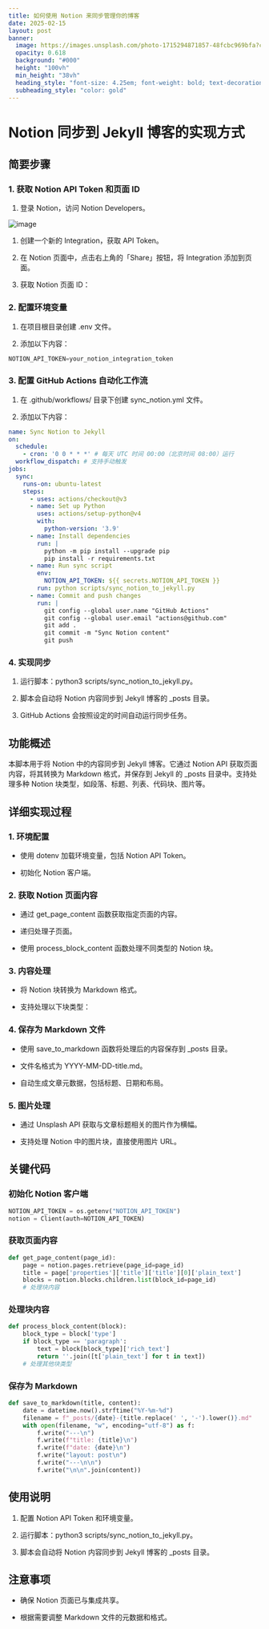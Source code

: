 ```yaml
---
title: 如何使用 Notion 来同步管理你的博客
date: 2025-02-15
layout: post
banner:
  image: https://images.unsplash.com/photo-1715294871857-48fcbc969bfa?crop=entropy&cs=tinysrgb&fit=max&fm=jpg&ixid=M3w2OTIwMzJ8MHwxfHJhbmRvbXx8fHx8fHx8fDE3Mzk2MDA3MTV8&ixlib=rb-4.0.3&q=80&w=1080
  opacity: 0.618
  background: "#000"
  height: "100vh"
  min_height: "38vh"
  heading_style: "font-size: 4.25em; font-weight: bold; text-decoration: underline"
  subheading_style: "color: gold"
---
```


# Notion 同步到 Jekyll 博客的实现方式

## 简要步骤

### 1. 获取 Notion API Token 和页面 ID

1. 登录 Notion，访问 Notion Developers。

![image](https://prod-files-secure.s3.us-west-2.amazonaws.com/a7a0cc5a-89b9-4cda-8686-1fba0ca52f40/d19c1afe-dea5-4312-9333-786b0ba83054/image.png?X-Amz-Algorithm=AWS4-HMAC-SHA256&X-Amz-Content-Sha256=UNSIGNED-PAYLOAD&X-Amz-Credential=ASIAZI2LB466WKHF5A4I%2F20250215%2Fus-west-2%2Fs3%2Faws4_request&X-Amz-Date=20250215T062514Z&X-Amz-Expires=3600&X-Amz-Security-Token=IQoJb3JpZ2luX2VjEBYaCXVzLXdlc3QtMiJHMEUCIQCM%2Fc%2FlVlAPB1zdL%2BiT1nLo%2BvPwbYPJpDiOJdiSCAFkAgIgHeKg01B6eK4iYUomLQiipRoGtMnI%2Fw9%2B1G54R6%2BBP%2BYq%2FwMIPxAAGgw2Mzc0MjMxODM4MDUiDMPLDL7hH07WJxUy%2FCrcA2ksz0EVn%2BYuVo5YUU55ZZPZ8Tbj%2F3%2BxukzePqCDV8XB33n5Cu4IGHuGr1sJbIPuMXBzP7moORmslvO%2BSn1BeNEJzRfpszAG2vkFId8s%2BEsQYeCgDQ54rePy12rPvsg3xT5O3Z09hetKdSQQH0kEm3DZbL9aYPsCwuw%2BtUQJWj2TJu618eqnsqVjNrLrI0PtdzgQLWDW42CSX7XQ8hu1D%2FNLYOFTqhY1W9vRoviwTJMVxoxFezwYUH%2BondvsFvin8mEkH%2FUPhYP9F7CoCug78LRbWdWq6ZCzKhaajkj%2FsZV6GNL3JGXTUliuMiBB66hdu7teK9Fn42xcJ1vTeLZS61l%2BRm9AvVmFK%2BYw0iyrWoA90gOriyifQldihcfPXzaZgCJEJ3o9YQzjAzVLUYQ%2FHRHW7q%2Bjdz%2F1094Taa25LvHN1J93iEr3orOGMnp3icBNtO34Le39Lunu%2BRbQs2VbOJQtpm6Arot0eXvwzIjAQcWBRmK5zlOJ9dp86Yj9IXqh5lS5bra9UB6w42E8cVkhSNSRCee6vGRPm7kCs04cYkKrQSWme%2FaHjhBmdB7G3lV1DNys0R38pSy7nA3tb5mNCOiu81RfWFmcZzxpyZQ6CZCgVLQ89h4e7x0yMds%2FMMrNwL0GOqUBVI82yuPkSRQ3LSRAorIB%2FqkiVKuH31itl%2BQC%2BCvP62O6cTUhv%2B2iwjz9MHcrlUQRJU1RlKqJL7vv2fuLlIiIh81f5bxpU%2FC8O28YC%2BGAlwe5wI5S0IQJZWLo9Pu%2B0WMx%2BTUr0tV%2FGduiqSRIEWZr4InplBwzEdhmzTgjpCeO%2BHb2mU%2BTcZBe0MHaPpB8Dc7K2zvFhm5FfrGh9yBIuTFWeL%2FfDvkh&X-Amz-Signature=61ebd93339ec9439dda965f31e3696ae14348f7d3a532bc7e749bd41c7a55cca&X-Amz-SignedHeaders=host&x-id=GetObject)

1. 创建一个新的 Integration，获取 API Token。

1. 在 Notion 页面中，点击右上角的「Share」按钮，将 Integration 添加到页面。

1. 获取 Notion 页面 ID：


### 2. 配置环境变量

1. 在项目根目录创建 .env 文件。

1. 添加以下内容：

```javascript
NOTION_API_TOKEN=your_notion_integration_token
```

### 3. 配置 GitHub Actions 自动化工作流

1. 在 .github/workflows/ 目录下创建 sync_notion.yml 文件。

1. 添加以下内容：

```yaml
name: Sync Notion to Jekyll
on:
  schedule:
    - cron: '0 0 * * *' # 每天 UTC 时间 00:00（北京时间 08:00）运行
  workflow_dispatch: # 支持手动触发
jobs:
  sync:
    runs-on: ubuntu-latest
    steps:
      - uses: actions/checkout@v3
      - name: Set up Python
        uses: actions/setup-python@v4
        with:
          python-version: '3.9'
      - name: Install dependencies
        run: |
          python -m pip install --upgrade pip
          pip install -r requirements.txt
      - name: Run sync script
        env:
          NOTION_API_TOKEN: ${{ secrets.NOTION_API_TOKEN }}
        run: python scripts/sync_notion_to_jekyll.py
      - name: Commit and push changes
        run: |
          git config --global user.name "GitHub Actions"
          git config --global user.email "actions@github.com"
          git add .
          git commit -m "Sync Notion content"
          git push
```

### 4. 实现同步

1. 运行脚本：python3 scripts/sync_notion_to_jekyll.py。

1. 脚本会自动将 Notion 内容同步到 Jekyll 博客的 _posts 目录。

1. GitHub Actions 会按照设定的时间自动运行同步任务。

## 功能概述

本脚本用于将 Notion 中的内容同步到 Jekyll 博客。它通过 Notion API 获取页面内容，将其转换为 Markdown 格式，并保存到 Jekyll 的 _posts 目录中。支持处理多种 Notion 块类型，如段落、标题、列表、代码块、图片等。

## 详细实现过程

### 1. 环境配置

- 使用 dotenv 加载环境变量，包括 Notion API Token。

- 初始化 Notion 客户端。

### 2. 获取 Notion 页面内容

- 通过 get_page_content 函数获取指定页面的内容。

- 递归处理子页面。

- 使用 process_block_content 函数处理不同类型的 Notion 块。

### 3. 内容处理

- 将 Notion 块转换为 Markdown 格式。

- 支持处理以下块类型：


### 4. 保存为 Markdown 文件

- 使用 save_to_markdown 函数将处理后的内容保存到 _posts 目录。

- 文件名格式为 YYYY-MM-DD-title.md。

- 自动生成文章元数据，包括标题、日期和布局。

### 5. 图片处理

- 通过 Unsplash API 获取与文章标题相关的图片作为横幅。

- 支持处理 Notion 中的图片块，直接使用图片 URL。

## 关键代码

### 初始化 Notion 客户端

```python
NOTION_API_TOKEN = os.getenv("NOTION_API_TOKEN")
notion = Client(auth=NOTION_API_TOKEN)
```

### 获取页面内容

```python
def get_page_content(page_id):
    page = notion.pages.retrieve(page_id=page_id)
    title = page['properties']['title']['title'][0]['plain_text']
    blocks = notion.blocks.children.list(block_id=page_id)
    # 处理块内容
```

### 处理块内容

```python
def process_block_content(block):
    block_type = block['type']
    if block_type == 'paragraph':
        text = block[block_type]['rich_text']
        return ''.join([t['plain_text'] for t in text])
    # 处理其他块类型
```

### 保存为 Markdown

```python
def save_to_markdown(title, content):
    date = datetime.now().strftime("%Y-%m-%d")
    filename = f"_posts/{date}-{title.replace(' ', '-').lower()}.md"
    with open(filename, "w", encoding="utf-8") as f:
        f.write("---\n")
        f.write(f"title: {title}\n")
        f.write(f"date: {date}\n")
        f.write("layout: post\n")
        f.write("---\n\n")
        f.write("\n\n".join(content))
```

## 使用说明

1. 配置 Notion API Token 和环境变量。

1. 运行脚本：python3 scripts/sync_notion_to_jekyll.py。

1. 脚本会自动将 Notion 内容同步到 Jekyll 博客的 _posts 目录。

## 注意事项

- 确保 Notion 页面已与集成共享。

- 根据需要调整 Markdown 文件的元数据和格式。